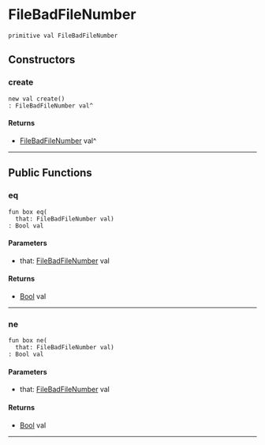 # FileBadFileNumber

```pony
primitive val FileBadFileNumber
```

## Constructors

### create

```pony
new val create()
: FileBadFileNumber val^
```

#### Returns

* [FileBadFileNumber](files-FileBadFileNumber) val^

---

## Public Functions

### eq

```pony
fun box eq(
  that: FileBadFileNumber val)
: Bool val
```
#### Parameters

*   that: [FileBadFileNumber](files-FileBadFileNumber) val

#### Returns

* [Bool](builtin-Bool) val

---

### ne

```pony
fun box ne(
  that: FileBadFileNumber val)
: Bool val
```
#### Parameters

*   that: [FileBadFileNumber](files-FileBadFileNumber) val

#### Returns

* [Bool](builtin-Bool) val

---

